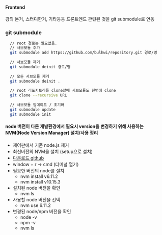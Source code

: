 #### Frontend
강의 본거, 스터디한거, 기타등등 프론트엔드 관련된 것을 git submodule로 연동

### git submodule 
```bash
  // root 경로는 필요없음.
  // 서브모듈 추가
  git submodule add https://github.com/bulhwi/repository.git 경로/명
  
  // 서브모듈 제거
  git submodule deinit 경로/명
  
  // 모든 서브모듈 제거
  git submodule deinit .
  
  // root 리포지토리를 clone할때 서브모듈도 한번에 clone
  git clone --recursive URL
  
  // 서브모듈 업데이트 / 초기화
  git submodule update
  git submodule init
```

#### node 버전이 다른 개발환경에서 필요시 version을 변경하기 위해 사용하는 NVM(Node Version Manager) 설치/사용 정리  

* 제어판에서 기존 node.js 제거
* 최신버전의 NVM을 설치 (setup으로 설치)
* [다운로드 github](https://github.com/coreybutler/nvm-windows/releases)
* window + r -> cmd (터미널 열기)
* 필요한 버전의 node를 설치
    * nvm install v6.11.2
    * nvm install v10.15.3
* 설치된 node 버전을 확인
    * nvm ls
* 사용할 node 버전을 선택
    * nvm use 6.11.2
* 변경된 node/npm 버전을 확인
    * node -v
    * npm -v
    * nvm ls
